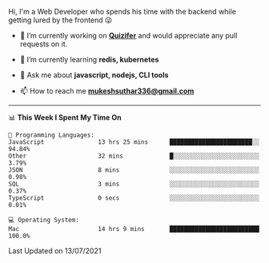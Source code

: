 Hi, I'm a Web Developer who spends his time with the backend while getting lured by the frontend 😜

- 🔭 I’m currently working on **[Quizifer](https://github.com/SutharMukesh/Quizifer/)** and would appreciate any pull requests on it.

- 🌱 I’m currently learning **redis, kubernetes**

- 💬 Ask me about **javascript, nodejs, CLI tools**

- 📫 How to reach me **mukeshsuthar336@gmail.com**

---
<!--START_SECTION:waka-->
📊 **This Week I Spent My Time On** 

```text
💬 Programming Languages: 
JavaScript               13 hrs 25 mins      ███████████████████████░░   94.84% 
Other                    32 mins             █░░░░░░░░░░░░░░░░░░░░░░░░   3.79% 
JSON                     8 mins              ░░░░░░░░░░░░░░░░░░░░░░░░░   0.98% 
SQL                      3 mins              ░░░░░░░░░░░░░░░░░░░░░░░░░   0.37% 
TypeScript               0 secs              ░░░░░░░░░░░░░░░░░░░░░░░░░   0.01%

💻 Operating System: 
Mac                      14 hrs 9 mins       █████████████████████████   100.0%

```


 Last Updated on 13/07/2021
<!--END_SECTION:waka-->
